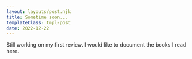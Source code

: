 ```yaml
---
layout: layouts/post.njk
title: Sometime soon...
templateClass: tmpl-post
date: 2022-12-22
---
```

Still working on my first review. I would like to document the books I read here.
